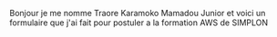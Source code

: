 Bonjour je me nomme Traore Karamoko Mamadou Junior et voici un formulaire que j'ai fait pour postuler a la formation AWS de SIMPLON
